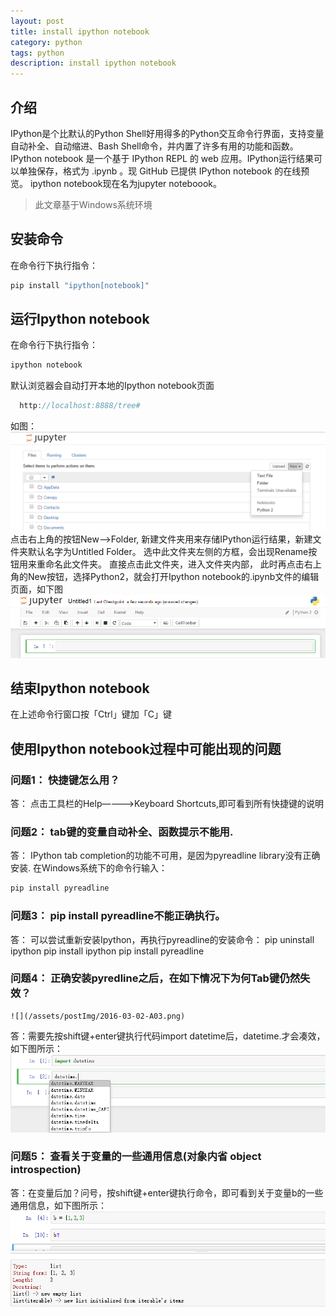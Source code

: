 ```yaml
---
layout: post
title: install ipython notebook 
category: python
tags: python
description: install ipython notebook
---
```


## 介绍
IPython是个比默认的Python Shell好用得多的Python交互命令行界面，支持变量自动补全、自动缩进、Bash Shell命令，并内置了许多有用的功能和函数。
IPython notebook 是一个基于 IPython REPL 的 web 应用。IPython运行结果可以单独保存，格式为 .ipynb 。现 GitHub 已提供 IPython notebook 的在线预览。
ipython notebook现在名为jupyter noteboook。

>此文章基于Windows系统环境

## 安装命令
在命令行下执行指令：

```CPP
pip install "ipython[notebook]"
```
## 运行Ipython notebook
在命令行下执行指令：

```CPP
ipython notebook
```

默认浏览器会自动打开本地的Ipython notebook页面

```CPP
  http://localhost:8888/tree#
```
如图：
![](/assets/postImg/2016-03-02-A01.png)
点击右上角的按钮New-->Folder, 新建文件夹用来存储IPython运行结果，新建文件夹默认名字为Untitled Folder。
选中此文件夹左侧的方框，会出现Rename按钮用来重命名此文件夹。
直接点击此文件夹，进入文件夹内部，
此时再点击右上角的New按钮，选择Python2，就会打开Ipython notebook的.ipynb文件的编辑页面，如下图
![](/assets/postImg/2016-03-02-A02.png)

## 结束Ipython notebook
在上述命令行窗口按「Ctrl」键加「C」键

## 使用Ipython notebook过程中可能出现的问题
### 问题1： 快捷键怎么用？

答： 点击工具栏的Help————>Keyboard Shortcuts,即可看到所有快捷键的说明

### 问题2： tab键的变量自动补全、函数提示不能用.

答： IPython tab completion的功能不可用，是因为pyreadline library没有正确安装. 在Windows系统下的命令行输入：

```CPP
pip install pyreadline
```

### 问题3： pip install pyreadline不能正确执行。
答： 可以尝试重新安装Ipython，再执行pyreadline的安装命令：
    pip uninstall ipython
    pip install ipython
    pip install pyreadline


### 问题4： 正确安装pyredline之后，在如下情况下为何Tab键仍然失效？
    ![](/assets/postImg/2016-03-02-A03.png)

答：需要先按shift键+enter键执行代码import datetime后，datetime.<tab>才会凑效，如下图所示：
    ![](/assets/postImg/2016-03-02-A04.png)

### 问题5： 查看关于变量的一些通用信息(对象内省 object introspection)

答：在变量后加？问号，按shift键+enter键执行命令，即可看到关于变量b的一些通用信息，如下图所示：
    ![](/assets/postImg/2016-03-02-A05.png)